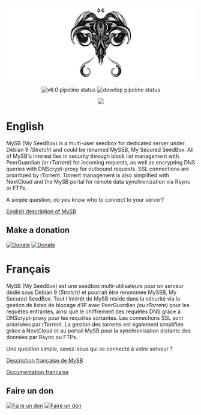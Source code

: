 <p align="center"><img src="web/public/themes/MySB/images/toulousain79_wiki.gif" height="200"></p>
<p align="center"><img alt="v6.0 pipeline status" src="https://img.shields.io/gitlab/pipeline/toulousain79/MySB/v6.0.svg?label=v6.0%20pipeline%20status&style=plastic" /> <img alt="develop pipeline status" src="https://img.shields.io/gitlab/pipeline/toulousain79/MySB/develop.svg?label=develop%20pipeline%20status&style=plastic" /></p>
<p align="center"><a href="https://github.com/toulousain79/MySB/blob/v6.0/LICENCE.md"><img src="https://img.shields.io/github/license/mashape/apistatus.svg?style=flat-square" /></a></p>

# English

MySB (My SeedBox) is a multi-user seedbox for dedicated server under Debian 9 _(Stretch)_ and could be renamed MySSB, My Secured SeedBox.
All of MySB's interest lies in security through block list management with PeerGuardian _(or rTorrent)_ for incoming requests, as well as encrypting DNS queries with DNScrypt-proxy for outbound requests.
SSL connections are prioritized by rTorrent. Torrent management is also simplified with NextCloud and the MySB portal for remote data synchronization via Rsync or FTPs.

A simple question, do you know who to connect to your server?

[English description of MySB](https://github.com/toulousain79/MySB/wiki/README-EN)

## Make a donation

[![Donate](https://img.shields.io/badge/Paypal-Donate-blue.svg?style=plastic&logo=paypal)](https://www.paypal.com/cgi-bin/webscr?cmd=_s-xclick&hosted_button_id=W23FUB5NNXLR4) [![Donate](https://img.shields.io/badge/BitCoin-Donate-orange.svg?style=plastic&logo=bitcoin)](https://www.blockchain.com/btc/payment_request?address=1HtuGsnSsGoUz7DmRbDLCFnRc41jYEY2FE)

# Français

MySB (My SeedBox) est une seedbox multi-utilisateurs pour un serveur dédié sous Debian 9 _(Stretch)_ et pourrait être renommée MySSB, My Secured SeedBox.
Tout l'intérêt de MySB réside dans la sécurité via la gestion de listes de blocage d'IP avec PeerGuardian _(ou rTorrent)_ pour les requêtes entrantes, ainsi que le chiffrement des requêtes DNS grâce à DNScrypt-proxy pour les requêtes sortantes.
Les connections SSL sont priorisées par rTorrent. La gestion des torrents est également simplifiée grâce à NextCloud et au portail MySB pour la synchronisation distante des données par Rsync ou FTPs.

Une question simple, savez-vous qui se connecte à votre serveur ?

[Description française de MySB](https://github.com/toulousain79/MySB/wiki/README-FR)

[Documentation française](https://mysb.gitbook.io/doc/)

## Faire un don

[![Faire un don](https://img.shields.io/badge/Paypal-Faire%20un%20don-blue.svg?style=plastic&logo=paypal)](https://www.paypal.com/cgi-bin/webscr?cmd=_s-xclick&hosted_button_id=26PKHX8PGHLWG) [![Faire un don](https://img.shields.io/badge/BitCoin-Faire%20un%20don-orange.svg?style=plastic&logo=bitcoin)](https://www.blockchain.com/btc/payment_request?address=1HtuGsnSsGoUz7DmRbDLCFnRc41jYEY2FE)
